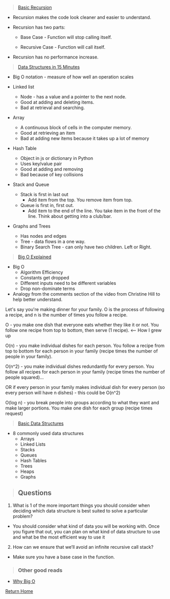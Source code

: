 
> [Basic Recursion](https://www.youtube.com/watch?v=vPEJSJMg4jY)

*  Recursion makes the code look cleaner and easier to understand.

* Recursion has two parts:
  * Base Case - Function will stop calling itself.

  * Recursive Case - Function will call itself.

* Recursion has no performance increase.

> [Data Structures in 15 Minutes](https://www.youtube.com/watch?v=sVxBVvlnJsM)

* Big O notation - measure of how well an operation scales

* Linked list
  * Node - has a value and a pointer to the next node. 
  * Good at adding and deleting items. 
  * Bad at retrieval and searching.
* Array
  * A continuous block of cells in the computer memory. 
  * Good at retrieving an item
  * Bad at adding new items because it takes up a lot of memory
* Hash Table
  * Object in js or dictionary in Python
  * Uses key/value pair
  * Good at adding and removing
  * Bad because of key collisions
* Stack and Queue
  * Stack is first in last out
    * Add item from the top. You remove item from top.
  * Queue is first in, first out.
    * Add item to the end of the line. You take item in the front of the line. Think about getting into a club/bar.
* Graphs and Trees
  * Has nodes and edges
  * Tree - data flows in a one way. 
  * Binary Search Tree - can only have two children. Left or Right.

> [Big O Explained](https://www.youtube.com/watch?v=v4cd1O4zkGw)

* Big O
  * Algorithm Efficiency 
  * Constants get dropped
  * Different inputs need to be different variables
  * Drop non-dominate terms
* Analogy from the comments section of the video from Christine Hill to help better understand.

Let's say you're making dinner for your family. O is the process of following a recipe, and n is the number of times you follow a recipe.

O - you make one dish that everyone eats whether they like it or not. You follow one recipe from top to bottom, then serve (1 recipe). <-- How I grew up

O(n) - you make individual dishes for each person. You follow a recipe from top to bottom for each person in your family (recipe times the number of people in your family).

O(n^2) - you make individual dishes redundantly for every person. You follow all recipes for each person in your family (recipe times the number of people squared)... 

OR if every person in your family makes individual dish for every person (so every person will have n dishes) - this could be O(n^2)

O(log n) - you break people into groups according to what they want and make larger portions. You make one dish for each group (recipe times request)

> [Basic Data Structures](https://towardsdatascience.com/8-common-data-structures-every-programmer-must-know-171acf6a1a42)

* 8 commonly used data structures
  * Arrays
  * Linked Lists
  * Stacks
  * Queues
  * Hash Tables
  * Trees
  * Heaps
  * Graphs

> ## Questions

1. What is 1 of the more important things you should consider when deciding which data structure is best suited to solve a particular problem?
  
* You should consider what kind of data you will be working with. Once you figure that out, you can plan on what kind of data structure to use and what be the most efficient way to use it

2. How can we ensure that we’ll avoid an infinite recursive call stack?

* Make sure you have a base case in the function.

> ### Other good reads
* [Why Big O](https://triplebyte.com/blog/why-you-should-learn-big-o-and-stop-hacking-your-way-through-algorithms)

[Return Home](../README.md)
